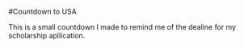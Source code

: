 #Countdown to USA

This is a small countdown I made to remind me of the dealine for my scholarship apllication.